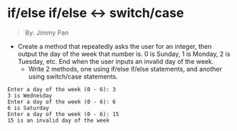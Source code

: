 # if/else if/else <-> switch/case

> By: Jimmy Pan

- Create a method that repeatedly asks the user for an integer, then output the day of the week that number is. 0 is Sunday, 1 is Monday, 2 is Tuesday, etc. End when the user inputs an invalid day of the week.
	- Write 2 methods, one using if/else if/else statements, and another using switch/case statements.

```
Enter a day of the week (0 - 6): 3
3 is Wednesday
Enter a day of the week (0 - 6): 6
6 is Saturday
Enter a day of the week (0 - 6): 15
15 is an invalid day of the week
```